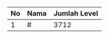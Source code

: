 | No | Nama            | Jumlah Level |
|----|-----------------|--------------|
| 1  | #    |    3712        |
